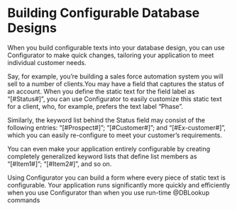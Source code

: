 # Building Configurable Database Designs

When you build configurable texts into your database design, you can use Configurator to make quick changes, tailoring your application to meet individual customer needs.

Say, for example, you’re building a sales force automation system you will sell to a number of clients.You may have a field that captures the status of an account. When you define the static text for the field label as “[#Status#]”, you can use Configurator to easily customize this static text for a client, who, for example, prefers the text label “Phase”.

Similarly, the keyword list behind the Status field may consist of the following entries: “[#Prospect#]”; “[#Customer#]”; and “[#Ex-customer#]”, which you can easily re-configure to meet your customer’s requirements.

You can even make your application entirely configurable by creating completely generalized keyword lists that define list members as “[#Item1#]”; “[#Item2#]”, and so on.

Using Configurator you can build a form where every piece of static text is configurable. Your application runs significantly more quickly and efficiently when you use Configurator than when you use run-time @DBLookup commands